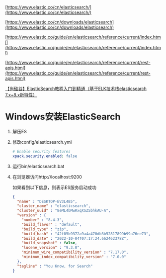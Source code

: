 [https://www.elastic.co/cn/elasticsearch/](https://www.elastic.co/cn/elasticsearch/)

[https://www.elastic.co/cn/downloads/elasticsearch](https://www.elastic.co/cn/downloads/elasticsearch)

[https://www.elastic.co/guide/en/elasticsearch/reference/current/index.html](https://www.elastic.co/guide/en/elasticsearch/reference/current/index.html)

[https://www.elastic.co/guide/en/elasticsearch/reference/current/rest-apis.html](https://www.elastic.co/guide/en/elasticsearch/reference/current/rest-apis.html)

[【尚硅谷】ElasticSearch教程入门到精通（基于ELK技术栈elasticsearch 7.x+8.x新特性）](https://www.bilibili.com/video/BV1hh411D7sb)

# Windows安装ElasticSearch

1. 解压ES

2. 修改config/elasticsearch.yml

   ```yaml
   # Enable security features
   xpack.security.enabled: false
   ```

3. 运行bin/elasticsearch.bat

4. 在浏览器访问http://localhost:9200

   如果看到以下信息，则表示ES服务启动成功

   ```json
   {
     "name" : "DESKTOP-EV3L4B5",
     "cluster_name" : "elasticsearch",
     "cluster_uuid" : "8eML4bMwRxqXSZ5bhkAU-A",
     "version" : {
       "number" : "8.4.3",
       "build_flavor" : "default",
       "build_type" : "zip",
       "build_hash" : "42f05b9372a9a4a470db3b52817899b99a76ee73",
       "build_date" : "2022-10-04T07:17:24.662462378Z",
       "build_snapshot" : false,
       "lucene_version" : "9.3.0",
       "minimum_wire_compatibility_version" : "7.17.0",
       "minimum_index_compatibility_version" : "7.0.0"
     },
     "tagline" : "You Know, for Search"
   }
   ```

   